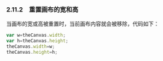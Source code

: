 ### 2.11.2　重置画布的宽和高

当画布的宽或高被重置时，当前画布内容就会被移除，代码如下：

```javascript
var w=theCanvas.width; 
var h=theCanvas.height; 
theCanvas.width=w; 
theCanvas.height=h;
```

